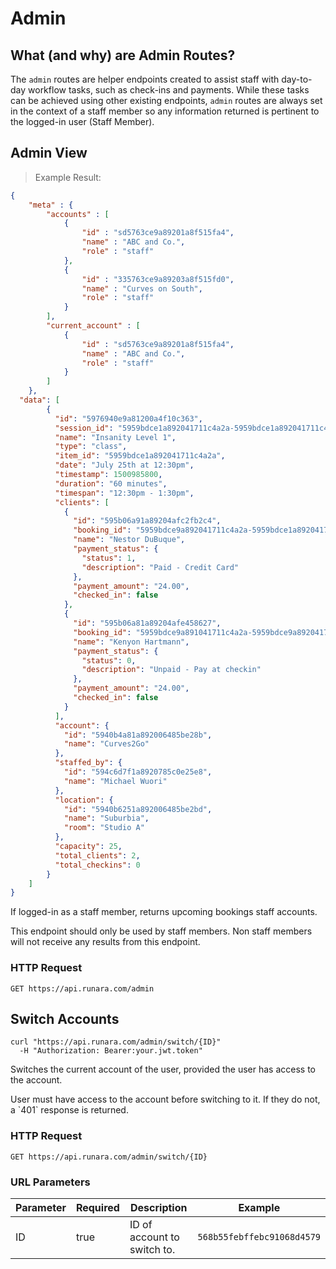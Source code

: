 # Admin

## What (and why) are Admin Routes?

The `admin` routes are helper endpoints created to assist staff with day-to-day workflow tasks, such as check-ins and payments. While these tasks can be achieved using other existing endpoints, `admin` routes are always set in the context of a staff member so any information returned is pertinent to the logged-in user (Staff Member).

## Admin View

> Example Result:

```json
{
    "meta" : {
        "accounts" : [
            {
                "id" : "sd5763ce9a89201a8f515fa4",
                "name" : "ABC and Co.",
                "role" : "staff"
            },
            {
                "id" : "335763ce9a89203a8f515fd0",
                "name" : "Curves on South",
                "role" : "staff"
            }
        ],
        "current_account" : [
            {
                "id" : "sd5763ce9a89201a8f515fa4",
                "name" : "ABC and Co.",
                "role" : "staff"
            }            
        ]
    },
  "data": [
        {
          "id": "5976940e9a81200a4f10c363",
          "session_id": "5959bdce1a892041711c4a2a-5959bdce1a892041711c4a2d-1500985800",
          "name": "Insanity Level 1",
          "type": "class",
          "item_id": "5959bdce1a892041711c4a2a",
          "date": "July 25th at 12:30pm",
          "timestamp": 1500985800,
          "duration": "60 minutes",
          "timespan": "12:30pm - 1:30pm",
          "clients": [
            {
              "id": "595b06a91a89204afc2fb2c4",
              "booking_id": "5959bdce9a892041711c4a2a-5959bdce1a892041711c4a2d-1500985800",
              "name": "Nestor DuBuque",
              "payment_status": {
                "status": 1,
                "description": "Paid - Credit Card"
              },
              "payment_amount": "24.00",
              "checked_in": false
            },
            {
              "id": "595b06a81a89204afe458627",
              "booking_id": "5959bdce9a891041711c4a2a-5959bdce9a892041711c4a2d-1500985800",
              "name": "Kenyon Hartmann",
              "payment_status": {
                "status": 0,
                "description": "Unpaid - Pay at checkin"
              },
              "payment_amount": "24.00",
              "checked_in": false
            }
          ],
          "account": {
            "id": "5940b4a81a892006485be28b",
            "name": "Curves2Go"
          },
          "staffed_by": {
            "id": "594c6d7f1a8920785c0e25e8",
            "name": "Michael Wuori"
          },
          "location": {
            "id": "5940b6251a892006485be2bd",
            "name": "Suburbia",
            "room": "Studio A"
          },
          "capacity": 25,
          "total_clients": 2,
          "total_checkins": 0
        }   
    ]
}
```

If logged-in as a staff member, returns upcoming bookings staff accounts.

<aside class="notice">
This endpoint should only be used by staff members. Non staff members will not receive any results from this endpoint.
</aside>

### HTTP Request

`GET https://api.runara.com/admin`


## Switch Accounts

```shell
curl "https://api.runara.com/admin/switch/{ID}"
  -H "Authorization: Bearer:your.jwt.token"
```

Switches the current account of the user, provided the user has access to the account.

<aside class="warning">
User must have access to the account before switching to it. If they do not, a `401` response is returned.
</aside>

### HTTP Request

`GET https://api.runara.com/admin/switch/{ID}`

### URL Parameters

Parameter | Required | Description | Example
--------- | -------- | ----------- | -----------
ID | true | ID of account to switch to. | `568b55febffebc91068d4579`
